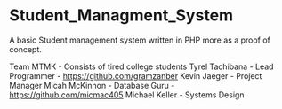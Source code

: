 # Student_Managment_System
A basic Student management system written in PHP more as a proof of concept.

Team MTMK - Consists of tired college students
Tyrel Tachibana - Lead Programmer - https://github.com/gramzanber
Kevin Jaeger - Project Manager 
Micah McKinnon - Database Guru - https://github.com/micmac405
Michael Keller - Systems Design 
